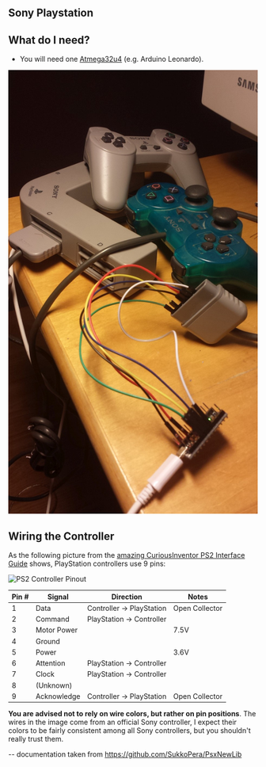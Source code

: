 ## Sony Playstation

## What do I need?
- You will need one [Atmega32u4](https://pt.aliexpress.com/item/New-Pro-Micro-ATmega32U4-5V-16MHz-Module-with-2-row-pin-header-For-Leonardo-best-quality/32273120508.html?spm=2114.13010608.0.0.Uv843y&detailNewVersion=&categoryId=400103) (e.g. Arduino Leonardo).

![playstation-adapter](Sony_Playstation_Multitap.jpg)

## Wiring the Controller
As the following picture from the [amazing CuriousInventor PS2 Interface Guide](https://store.curiousinventor.com/guides/PS2) shows, PlayStation controllers use 9 pins:

![PS2 Controller Pinout](https://store.curiousinventor.com/wp-content/uploads/2019/09/wiring.jpg)

| Pin # | Signal      | Direction                 | Notes          |
|-------|-------------|---------------------------|----------------|
| 1     | Data        | Controller -> PlayStation | Open Collector |
| 2     | Command     | PlayStation -> Controller |                |
| 3     | Motor Power |                           | 7.5V           |
| 4     | Ground      |                           |                |
| 5     | Power       |                           | 3.6V           |
| 6     | Attention   | PlayStation -> Controller |                |
| 7     | Clock       | PlayStation -> Controller |                |
| 8     | (Unknown)   |                           |                |
| 9     | Acknowledge | Controller -> PlayStation | Open Collector |

**You are advised not to rely on wire colors, but rather on pin positions**. The wires in the image come from an official Sony controller, I expect their colors to be fairly consistent among all Sony controllers, but you shouldn't really trust them.

-- documentation taken from https://github.com/SukkoPera/PsxNewLib
